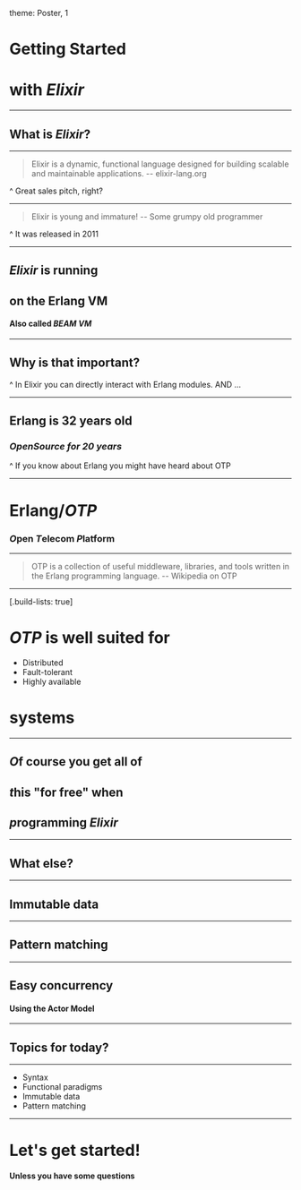 theme: Poster, 1

# Getting Started
# with *Elixir*

---

## What is *Elixir*?

---

> Elixir is a dynamic, functional language designed for building scalable and maintainable applications.
-- elixir-lang.org

^
Great sales pitch, right?

---

> Elixir is young and immature!
-- Some grumpy old programmer

^
It was released in 2011

---

## *Elixir* is running
## on the Erlang VM
#### Also called *BEAM VM*

---

## Why is that important?

^
In Elixir you can directly interact with Erlang modules. AND ...

---

## Erlang is 32 years old
### *OpenSource for 20 years*

^
If you know about Erlang you might have heard about OTP

---

# Erlang/*OTP*
### *O*pen *T*elecom *P*latform

---

> OTP is a collection of useful middleware, libraries, and tools written in the Erlang programming language.
-- Wikipedia on OTP

---
[.build-lists: true]

# *OTP* is well suited for

- Distributed
- Fault-tolerant
- Highly available

# systems

---

## *O*f course you get all of
## *t*his "for free" when
## *p*rogramming *Elixir*

---

## What else?

---

## Immutable data

---

## Pattern matching

---

## Easy concurrency
#### Using the Actor Model

---

## Topics for today?

---

- Syntax
- Functional paradigms
- Immutable data
- Pattern matching

---

# Let's get started!
#### Unless you have some questions
